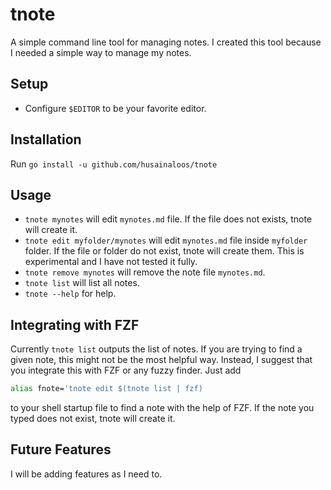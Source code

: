 # tnote

A simple command line tool for managing notes. I created this tool because I needed a simple way to manage my notes.

## Setup

- Configure `$EDITOR` to be your favorite editor.

## Installation

Run `go install -u github.com/husainaloos/tnote`

## Usage

- `tnote mynotes` will edit `mynotes.md` file. If the file does not exists, tnote will create it.
- `tnote edit myfolder/mynotes` will edit `mynotes.md` file inside `myfolder` folder. If the file or folder do not exist, tnote will create them. This is experimental and I have not tested it fully.
- `tnote remove mynotes` will remove the note file `mynotes.md`.
- `tnote list` will list all notes.
- `tnote --help` for help.

## Integrating with FZF

Currently `tnote list` outputs the list of notes. If you are trying to find a given note, this might not be the most helpful way. Instead, I suggest that you integrate this with FZF or any fuzzy finder. Just add 
```bash
alias fnote='tnote edit $(tnote list | fzf)
``` 
to your shell startup file to find a note with the help of FZF. If the note you typed does not exist, tnote will create it.

## Future Features

I will be adding features as I need to.
